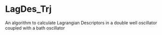 # LagDes_Trj
An algorithm to calculate Lagrangian Descriptors in a double well oscillator coupled with a bath oscillator
